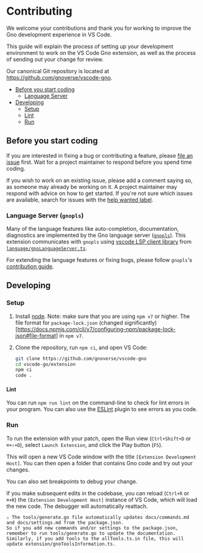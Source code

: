 # Contributing

We welcome your contributions and thank you for working to improve the Gno development experience in VS Code.

This guide will explain the process of setting up your development environment to work on the VS Code Gno extension, as well as the process of sending out your change for review.

Our canonical Git repository is located at https://github.com/gnoverse/vscode-gno.

* [Before you start coding](#before-you-start-coding)
	* [Language Server](#language-server-gnopls)
* [Developing](#developing)
  * [Setup](#setup)
  * [Lint](#lint)
  * [Run](#run)

## Before you start coding

If you are interested in fixing a bug or contributing a feature, please [file an issue](https://github.com/gnoverse/vscode-gno/issues/new/choose) first. Wait for a project maintainer to respond before you spend time coding.

If you wish to work on an existing issue, please add a comment saying so, as someone may already be working on it. A project maintainer may respond with advice on how to get started. If you're not sure which issues are available, search for issues with the [help wanted label](https://github.com/gnoverse/vscode-gno/labels/HelpWanted).

### Language Server (`gnopls`)

Many of the language features like auto-completion, documentation, diagnostics are implemented
by the Gno language server ([`gnopls`](https://github.com/gnoverse/gnopls)).
This extension communicates with `gnopls` using [vscode LSP client library](https://github.com/microsoft/vscode-languageserver-node) from [`language/gnoLanguageServer.ts`](https://github.com/gnoverse/vscode-gno/tree/main/extension/src/language).

For extending the language features or fixing bugs, please follow `gnopls`'s
[contribution guide](https://github.com/gnoverse/gnopls/tree/main/doc/contributing.md).

## Developing

### Setup

1) Install [node](https://nodejs.org/en/). Note: make sure that you are using `npm v7` or higher. The file format for `package-lock.json` (changed significantly)[https://docs.npmjs.com/cli/v7/configuring-npm/package-lock-json#file-format] in `npm v7`.
2) Clone the repository, run `npm ci`, and open VS Code:

    ```bash
    git clone https://github.com/gnoverse/vscode-gno
    cd vscode-go/extension
    npm ci
    code .
    ```

#### Lint

You can run `npm run lint` on the command-line to check for lint errors in your program. You can also use the [ESLint](https://marketplace.visualstudio.com/items?itemName=dbaeumer.vscode-eslint) plugin to see errors as you code.

### Run

To run the extension with your patch, open the Run view (`Ctrl+Shift+D` or `⌘+⇧+D`), select `Launch Extension`, and click the Play button (`F5`).

This will open a new VS Code window with the title `[Extension Development Host]`. You can then open a folder that contains Gno code and try out your changes.

You can also set breakpoints to debug your change.

If you make subsequent edits in the codebase, you can reload (`Ctrl+R` or `⌘+R`) the `[Extension Development Host]` instance of VS Code, which will load the new code. The debugger will automatically reattach.

```
⚠️ The tools/generate.go file automatically updates docs/commands.md and docs/settings.md from the package.json.
So if you add new commands and/or settings to the package.json, remember to run tools/generate.go to update the documentation.
Similarly, if you add tools to the allTools.ts.in file, this will update extension/gnoToolsInformation.ts.
```